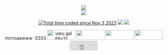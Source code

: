 <p align="center">
    <img src="https://komarev.com/ghpvc/?username=Pandaptable&color=cba6f7&style=for-the-badge"/>
    <br>
    <a href="https://discord.com/users/97153209843335168y"><img src="https://lanyard.cnrad.dev/api/97153209843335168?hideDiscrim=true&borderRadius=30px&bg=1e1e2e"/></a>
</p>
<p align="center">
    <a href="https://wakatime.com/@nemmy"><img src="https://wakatime.com/badge/user/018b961d-7ced-4d95-9d3e-33f8b4a2e42f.svg?style=for-the-badge&color=cba6f7" alt="Total time coded since Nov 3 2023" /></a>
    <a href="https://steam-readme-stats.uwu.gal"><img src="https://steam-readme-stats.uwu.gal/api/76561198180397682/stats/badge/playtime?format=full&style=for-the-badge&color=cba6f7&label_color=555555"/></a>
    <a href="https://steam-readme-stats.uwu.gal"><img src="https://steam-readme-stats.uwu.gal/api/76561198180397682/stats/badge/games?style=for-the-badge&color=cba6f7&label_color=555555"/></a>
</p>

<p align="center">
    mrrroaawww :3333
    <a href="https://uwu.gal/about-us"><img src="https://uwu.gal/button.png" width="88" height="31" loading="lazy" alt="uwu.gal 88x31 button"/></a>
    <a href="https://panley.みんな" style="cursor: none;"><img src="/static/images/friends/panley.png" width="88" height="31" loading="lazy"></a>
    <a href="https://lumap.xyz" style="cursor: none;"><img src="/static/images/friends/lumap.png" width="88" height="31" loading="lazy"></a>
    <a href="https://hanna.lol" style="cursor: none;"><img src="/static/images/friends/hannalol.png" width="88" height="31" loading="lazy"></a>
    <a href="https://pre1ude.dev/#connections" style="cursor: none;"><iframe src="https://pre1ude.dev/referer" height="31" width="88" frameborder="0" referrerpolicy="origin" loading="lazy"></iframe></a>
</p>
